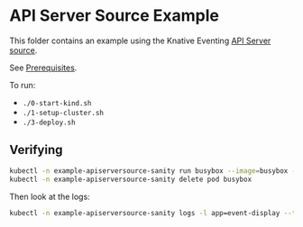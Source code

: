 # API Server Source Example

This folder contains an example using the Knative Eventing
[API Server source](https://knative.dev/docs/eventing/sources/apiserversource/).

See [Prerequisites](../../../README.md#prerequisites).

To run:

- `./0-start-kind.sh`
- `./1-setup-cluster.sh`
- `./3-deploy.sh`

## Verifying

```sh
kubectl -n example-apiserversource-sanity run busybox --image=busybox --restart=Never -- ls
kubectl -n example-apiserversource-sanity delete pod busybox
```

Then look at the logs:

```sh
kubectl -n example-apiserversource-sanity logs -l app=event-display --tail=100
```
